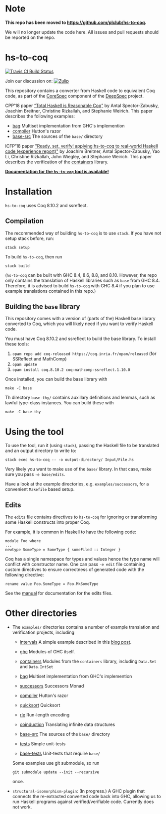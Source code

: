 # Note

**This repo has been moved to https://github.com/plclub/hs-to-coq.**

We will no longer update the code here. All issues and pull requests should be reported on the repo.

# hs-to-coq

[![Travis CI Build
Status](https://travis-ci.org/antalsz/hs-to-coq.svg?branch=master)](https://travis-ci.org/antalsz/hs-to-coq)

Join our discussion on: [![Zulip](https://img.shields.io/badge/Zulip-chat-informational.svg)](https://coq.zulipchat.com/#narrow/stream/240767-hs-to-coq-devs.20.26.20users)

This repository contains a converter from Haskell code to equivalent
Coq code, as part of the [CoreSpec] component of the [DeepSpec]
project.

CPP'18 paper [“Total Haskell is Reasonable
Coq”](https://arxiv.org/abs/1711.09286) by Antal Spector-Zabusky,
Joachim Breitner, Christine Rizkallah, and Stephanie Weirich. This
paper describes the following examples:

  * [bag](examples/bag) Multiset implementation from GHC's implemention
  * [compiler](examples/compiler) Hutton's razor
  * [base-src](examples/base-src) The sources of the `base/` directory


ICFP'18 paper ["Ready, set, verify! applying hs-to-coq to real-world
Haskell code (experience
report)"](https://dl.acm.org/citation.cfm?id=3236784) by Joachim
Breitner, Antal Spector-Zabusky, Yao Li, Christine Rizkallah, John
Wiegley, and Stephanie Weirich.  This paper describes the verification
of the [containers](examples/containers) library.


[**Documentation for the `hs-to-coq` tool is
available!**](https://hs-to-coq.readthedocs.io/en/latest/)

# Installation

`hs-to-coq` uses Coq 8.10.2 and ssreflect.

## Compilation

The recommended way of building `hs-to-coq` is to use `stack`. If you have not
setup stack before, run:

    stack setup

To build `hs-to-coq`, then run

    stack build

(`hs-to-coq` can be built with GHC 8.4, 8.6, 8.8, and 8.10. However, the repo
only contains the translation of Haskell libraries such as `base` from GHC
8.4. Therefore, it is advised to build `hs-to-coq` with GHC 8.4 if you plan to
use example translations contained in this repo.)

## Building the `base` library

This repository comes with a version of (parts of the) Haskell base library
converted to Coq, which you will likely need if you want to verify Haskell
code.

You must have Coq 8.10.2 and ssreflect to build the base library. To
install these tools:

  1. `opam repo add coq-released https://coq.inria.fr/opam/released` (for
     SSReflect and MathComp)
  2. `opam update`
  3. `opam install coq.8.10.2 coq-mathcomp-ssreflect.1.10.0`

Once installed, you can build the base library with

    make -C base

Th directory `base-thy/` contains auxillary definitions and lemmas, such as
lawful type-class instances. You can build these with

    make -C base-thy

# Using the tool

To use the tool, run it (using `stack`), passing the Haskell file to be
translated and an output directory to write to:

    stack exec hs-to-coq -- -o output-directory/ Input/File.hs

Very likely you want to make use of the `base/` library. In that case, make
sure you pass `-e base/edits`.

Have a look at the example directories, e.g. `examples/successors`, for a
convenient `Makefile` based setup.

## Edits

The `edits` file contains directives to `hs-to-coq` for ignoring or
transforming some Haskell constructs into proper Coq.

For example, it is common in Haskell to have the following code:

```
module Foo where
...
newtype SomeType = SomeType { someFiled :: Integer }
```

Coq has a single namespace for types and values hence the type name
will conflict with constructor name. One can pass `-e edit` file
containing custom directives to ensure correctness of generated code
with the following directive:

```
rename value Foo.SomeType = Foo.MkSomeType
```


See the [manual](https://hs-to-coq.readthedocs.io/en/latest/) for documentation
for the edits files.


# Other directories

* The `examples/` directories contains a number of example translation and
  verification projects, including

  * [intervals](examples/intervals) A simple example described in this
    [blog post](https://www.joachim-breitner.de/blog/734-Finding_bugs_in_Haskell_code_by_proving_it).

  * [ghc](examples/ghc) Modules of GHC itself.
  * [containers](examples/containers) Modules from the `containers` library,
	including `Data.Set` and `Data.IntSet`
  * [bag](examples/bag) Multiset implementation from GHC's implemention
  * [successors](examples/successors) Successors Monad
  * [compiler](examples/compiler) Hutton's razor
  * [quicksort](examples/quicksort) Quicksort
  * [rle](examples/rle) Run-length encoding
  * [coinduction](examples/coinduction) Translating infinite data structures
  * [base-src](examples/base-src) The sources of the `base/` directory
  * [tests](examples/tests) Simple unit-tests
  * [base-tests](examples/base-tests) Unit-tests that require `base/`


  Some examples use git submodule, so run

      git submodule update --init --recursive

  once.

* `structural-isomorphism-plugin`: (In progress.)  A GHC plugin that connects
   the re-extracted converted code back into GHC, allowing us to run Haskell
   programs against verified/verifiable code.  Currently does not work.


[CoreSpec]: https://deepspec.org/entry/Project/Haskell+CoreSpec
[DeepSpec]: http://www.deepspec.org/

